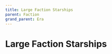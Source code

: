 ```yaml
---
title: Large Faction Starships
parent: Faction
grand_parent: Era
---
```


# Large Faction Starships

